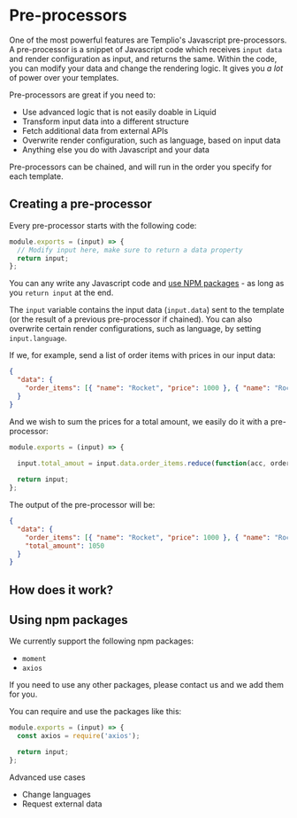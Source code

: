 # Pre-processors

One of the most powerful features are Templio's Javascript pre-processors. A pre-processor is a snippet of Javascript code which receives `input data` and render configuration as input, and returns the same. Within the code, you can modify your data and change the rendering logic. It gives you _a lot_ of power over your templates. 

Pre-processors are great if you need to:

* Use advanced logic that is not easily doable in Liquid
* Transform input data into a different structure
* Fetch additional data from external APIs
* Overwrite render configuration, such as language, based on input data
* Anything else you do with Javascript and your data

Pre-processors can be chained, and will run in the order you specify for each template.

## Creating a pre-processor

Every pre-processor starts with the following code:

```javascript
module.exports = (input) => {
  // Modify input here, make sure to return a data property
  return input;
};
```

You can any write any Javascript code and [use NPM packages](#Using-npm-packages) - as long as you `return input` at the end.

The `input` variable contains the input data (`input.data`) sent to the template (or the result of a previous pre-processor if chained). You can also overwrite certain render configurations, such as language, by setting `input.language`.

If we, for example, send a list of order items with prices in our input data:

```json
{
  "data": {
    "order_items": [{ "name": "Rocket", "price": 1000 }, { "name": "Rocket Fuel", "price": 50}]
  }
}
```

And we wish to sum the prices for a total amount, we easily do it with a pre-processor:

```javascript
module.exports = (input) => {
  
  input.total_amout = input.data.order_items.reduce(function(acc, order_item) { return acc + order_item.price }, 0)

  return input;
};
```

The output of the pre-processor will be:

```json
{
  "data": {
    "order_items": [{ "name": "Rocket", "price": 1000 }, { "name": "Rocket Fuel", "price": 50}],
    "total_amount": 1050
  }
}
```


## How does it work?



## Using npm packages

We currently support the following npm packages:

* `moment`
* `axios`

If you need to use any other packages, please contact us and we add them for you.

You can require and use the packages like this:

```javascript
module.exports = (input) => {
  const axios = require('axios');

  return input;
};
```



Advanced use cases
- Change languages
- Request external data